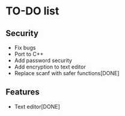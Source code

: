 # TO-DO list

## Security

* Fix bugs
* Port to C++
* Add password security
* Add encryption to text editor
* Replace scanf with safer functions[DONE]

## Features

* Text editor[DONE]
